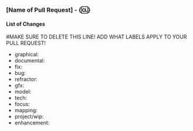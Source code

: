 ### [Name of Pull Request] - {:cl:}

#### List of Changes

#MAKE SURE TO DELETE THIS LINE! ADD WHAT LABELS APPLY TO YOUR PULL REQUEST!

- graphical:
- documental:
- fix:
- bug:
- refractor:
- gfx:
- model:
- tech:
- focus:
- mapping:
- project/wip:
- enhancement:
